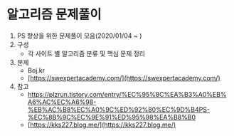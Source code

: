 ﻿

# 알고리즘 문제풀이

 1.  PS 향상을 위한 문제풀이 모음(2020/01/04 ~ )
 2. 구성
	 - 각 사이트 별 알고리즘 분류 및 핵심 문제 정리
 3. 문제
	 -   Boj.kr
	 - [https://swexpertacademy.com/](https://swexpertacademy.com/)
3. 참고
	 -   https://plzrun.tistory.com/entry/%EC%95%8C%EA%B3%A0%EB%A6%AC%EC%A6%98-%EB%AC%B8%EC%A0%9C%ED%92%80%EC%9D%B4PS-%EC%8B%9C%EC%9E%91%ED%95%98%EA%B8%B0
	 -  [https://kks227.blog.me/](https://kks227.blog.me/)
